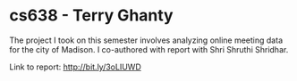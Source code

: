 # cs638 - Terry Ghanty

The project I took on this semester involves analyzing online meeting data for the city of Madison. I co-authored with report with Shri Shruthi Shridhar. 

Link to report: http://bit.ly/3oLIUWD

